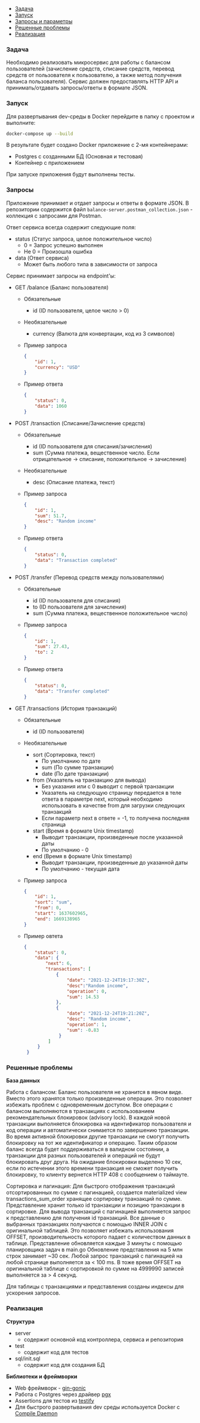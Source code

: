 * [Задача](#задача)
* [Запуск](#запуск)
* [Запросы и параметры](#запросы)
* [Решенные проблемы](#решенные-проблемы)
* [Реализация](#реализация)


### Задача

Необходимо реализовать микросервис для работы с балансом пользователей (зачисление средств, списание средств, перевод средств от пользователя к пользователю, а также метод получения баланса пользователя). Сервис должен предоставлять HTTP API и принимать/отдавать запросы/ответы в формате JSON. 

### Запуск
Для развертывания dev-среды в Docker перейдите в папку с проектом и выполните:

````bash
docker-compose up --build
````

В результате будет создано Docker приложение с 2-мя контейнерами:

- Postgres с созданными БД (Основная и тестовая)
- Контейнер с приложением

При запуске приложения будут выполнены тесты.

### Запросы

Приложение принимает и отдает запросы и ответы в формате JSON. В репозитории содержится файл `balance-server.postman_collection.json` - коллекция с запросами для Postman.

Ответ сервиса всегда содержит следующие поля:

* status (Статус запроса, целое положительное число)
    - 0 = Запрос успешно выполнен
    - Не 0 = Произошла ошибка
* data (Ответ сервиса)
    - Может быть любого типа в зависимости от запроса


Сервис принимает запросы на endpoint'ы:

* GET /balance (Баланс пользователя)
    - Обязательные
        - id (ID пользователя, целое число > 0)
    - Необязательные
        - currency (Валюта для конвертации, код из 3 символов)
    - Пример запроса
        ````json
        {
            "id": 1, 
            "currency": "USD"
        }
        ````
        
    - Пример ответа
        ````json
        {
            "status": 0,
            "data": 1060
        }
        ````
* POST /transaction (Списание/Зачисление средств)
    - Обязательные
        - id (ID пользователя для списания/зачисления)
        - sum (Сумма платежа, вещественное число. Если отрицательное -> списание, положительное -> зачисление)
    - Необязательные
        - desc (Описание платежа, текст)
    - Пример запроса
        ````json
        {
            "id": 1, 
            "sum": 51.7, 
            "desc": "Random income"
        }
        ````
        
    - Пример ответа
        ````json
        {
            "status": 0,
            "data": "Transaction completed"
        }
        ````
* POST /transfer (Перевод средств между пользователями)
    - Обязательные
        - id (ID пользователя для списания)
        - to (ID пользователя для зачисления)
        - sum (Сумма платежа, вещественное положительное число)
    - Пример запроса
        ````json
        {
            "id": 1, 
            "sum": 27.43, 
            "to": 2
        }
        ````
        
    - Пример ответа
        ````json
        {
            "status": 0,
            "data": "Transfer completed"
        }
        ````
* GET /transactions (История транзакций)
    - Обязательные
        - id (ID пользователя)
    - Необязательные
        - sort (Сортировка, текст)
            - По умолчанию по дате
            - sum (По сумме транзакции)
            - date (По дате транзакции)
        - from (Указатель на транзакцию для вывода)
            - Без указания или с 0 выводит с первой транзакции
            - Указатель на следующую страницу передается в теле ответа в параметре next, который необходимо использовать в качестве from для загрузки следующих транзакций
            - Если параметр next в ответе = -1, то получена последняя страница
        - start (Время в формате Unix timestamp) 
            - Выводит транзакции, произведенные после указанной даты
            - По умолчанию - 0
        - end (Время в формате Unix timestamp) 
            - Выводит транзакции, произведенные до указанной даты
            - По умолчанию - текущая дата
    - Пример запроса
        ````json
        {
            "id": 1, 
            "sort": "sum", 
            "from": 0, 
            "start": 1637602965, 
            "end": 1669138965
        }
        ````
        
    - Пример овтета
        ````json
        {
            "status": 0,
            "data": {
                "next": 6,
                "transactions": [
                    {
                        "date": "2021-12-24T19:17:30Z",
                        "desc":"Random income",
                        "operation": 0,
                        "sum": 14.53
                    },
                    {
                        "date": "2021-12-24T19:21:20Z",
                        "desc": "Random income",
                        "operation": 1,
                        "sum": -0.83
                     }
                 ]
             }
         }
        ````
        

### Решенные проблемы
    
**База данных**

Работа с балансом: Баланс пользователя не хранится в явном виде. Вместо этого хранятся только произведенные операции. Это позволяет избежать проблем с одновременным доступом. Все операции с балансом выполняются в транзакциях с использованием рекомендательных блокировок (advisory lock). В каждой новой транзакции выполняется блокировка на идентификатор пользователя и код операции и автоматически снимается по завершению транзакции. Во время активной блокировки другие транзакции не смогут получить блокировку на тот же идентификатор и операцию. Таким образом баланс всегда будет поддерживаться в валидном состоянии, а транзакции для разных пользователей и операций не будут блокировать друг друга. На ожидание блокировки выделено 10 сек, если по истечении этого времени транзакция не сможет получить блокировку, то клиенту вернется HTTP 408 с сообщением о таймауте.

Сортировка и пагинация: Для быстрого отображения транзакций отсортированных по сумме с пагинацией, создается materialized view transactions_sum_order хранящее сортировку транзакций по сумме. Представление хранит только id транзакции и позицию транзакции в сортировке. Для вывода транзакций с пагинацией выполняется запрос к представлению для получения id транзакций. Все данные о выбранных транзакциях получаются с помощью INNER JOIN с оригинальной таблицей. Это позволяет избежать использования OFFSET, производительность которого падает с количеством данных в таблице. Представление обновляется каждые 3 минуты с помощью планировщика задач в main.go Обновление представления на 5 млн строк занимает ~30 сек. Любой запрос транзакций с пагинацией на любой странице выполняется за < 100 ms. В тоже время OFFSET на оригинальной таблице  с сортировкой по сумме на 4999990 записей выполняется за > 4 секунд.  

Для таблицы с транзакциями и представления созданы индексы для ускорения запросов.

### Реализация

**Структура**

* server
    - содержит основной код контроллера, сервиса и репозитория
* test
    - содержит код для тестов
* sql/init.sql
    - содержит код для создания БД
    

**Библиотеки и фреймворки**

* Web фреймворк - [gin-gonic](https://github.com/gin-gonic/gin)
* Работа с Postgres через драйвер [pgx](https://github.com/jackc/pgx)
* Assertions для тестов из [testify](https://github.com/stretchr/testify)
* Для быстрого развертывания dev среды используется Docker с [Compile Daemon](https://github.com/githubnemo/CompileDaemon)


